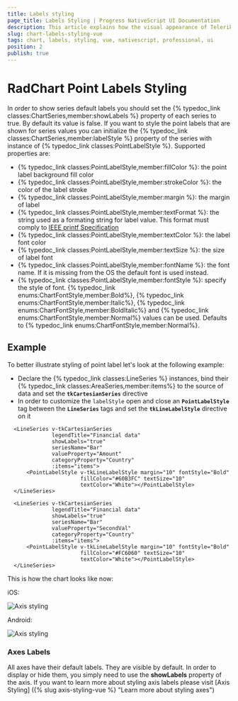 ```yaml
---
title: Labels styling
page_title: Labels Styling | Progress NativeScript UI Documentation
description: This article explains how the visual appearance of Telerik Chart's labels for NativeScript can be customized.
slug: chart-labels-styling-vue
tags: chart, labels, styling, vue, nativescript, professional, ui
position: 2
publish: true
---
```


# RadChart Point Labels Styling
In order to show series default labels you should set the {% typedoc_link classes:ChartSeries,member:showLabels %} property of each series to true. By default its value is false. If you want to style the point labels that are shown for series values you can initialize the {% typedoc_link classes:ChartSeries,member:labelStyle %} property of the series with instance of {% typedoc_link classes:PointLabelStyle %}.
Supported properties are:
- {% typedoc_link classes:PointLabelStyle,member:fillColor %}: the point label background fill color
- {% typedoc_link classes:PointLabelStyle,member:strokeColor %}: the color of the label stroke
- {% typedoc_link classes:PointLabelStyle,member:margin %}: the margin of label
- {% typedoc_link classes:PointLabelStyle,member:textFormat %}: the string used as a formating string for label value. This format must comply to [IEEE printf Specification](http://pubs.opengroup.org/onlinepubs/009695399/functions/printf.html)
- {% typedoc_link classes:PointLabelStyle,member:textColor %}: the label font color
- {% typedoc_link classes:PointLabelStyle,member:textSize %}: the size of label font
- {% typedoc_link classes:PointLabelStyle,member:fontName %}: the font name. If it is missing from the OS the default font is used instead.
- {% typedoc_link classes:PointLabelStyle,member:fontStyle %}: specify the style of font. {% typedoc_link enums:ChartFontStyle,member:Bold%}, {% typedoc_link enums:ChartFontStyle,member:Italic%}, {% typedoc_link enums:ChartFontStyle,member:BoldItalic%} and {% typedoc_link enums:ChartFontStyle,member:Normal%} values can be used. Defaults to {% typedoc_link enums:ChartFontStyle,member:Normal%}.

## Example

To better illustrate styling of point label let's look at the following example:

- Declare the {% typedoc_link classes:LineSeries %} instances, bind their {% typedoc_link classes:AreaSeries,member:items%} to the source of data and set the **`tkCartesianSeries`** directive
- In order to customize the `labelStyle` open and close an **`PointLabelStyle`** tag between the **`LineSeries`** tags and set the **`tkLineLabelStyle`** directive on it

```
  <LineSeries v-tkCartesianSeries
              legendTitle="Financial data"
              showLabels="true"
              seriesName="Bar"
              valueProperty="Amount"
              categoryProperty="Country"
              :items="items">
      <PointLabelStyle v-tkLineLabelStyle margin="10" fontStyle="Bold"
                       fillColor="#60B3FC" textSize="10"
                       textColor="White"></PointLabelStyle>
  </LineSeries>

  <LineSeries v-tkCartesianSeries
              legendTitle="Financial data"
              showLabels="true"
              seriesName="Bar"
              valueProperty="SecondVal"
              categoryProperty="Country"
              :items="items">
      <PointLabelStyle v-tkLineLabelStyle margin="10" fontStyle="Bold"
                       fillColor="#FC6060" textSize="10"
                       textColor="White"></PointLabelStyle>
  </LineSeries>
```

This is how the chart looks like now:

iOS:

![Axis styling](../../../../ui/img/ns_ui/labels_styling_ios.png "iOS")

Android:

![Axis styling](../../../../ui/img/ns_ui/labels_styling_android.png "Android")

### Axes Labels

All axes have their default labels. They are visible by default. In order to display or hide them, you simply need to use the **showLabels** property of the axis. If you want to learn more about styling axis labels please visit [Axis Styling] ({% slug axis-styling-vue %} "Learn more about styling axes")
